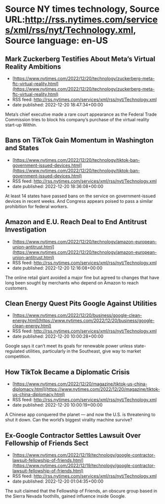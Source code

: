 # Source NY times technology, Source URL:http://rss.nytimes.com/services/xml/rss/nyt/Technology.xml, Source language: en-US

## Mark Zuckerberg Testifies About Meta’s Virtual Reality Ambitions
 - [https://www.nytimes.com/2022/12/20/technology/zuckerberg-meta-ftc-virtual-reality.html](https://www.nytimes.com/2022/12/20/technology/zuckerberg-meta-ftc-virtual-reality.html)
 - RSS feed: http://rss.nytimes.com/services/xml/rss/nyt/Technology.xml
 - date published: 2022-12-20 18:47:34+00:00

Meta’s chief executive made a rare court appearance as the Federal Trade Commission tries to block his company’s purchase of the virtual reality start-up Within.

## Bans on TikTok Gain Momentum in Washington and States
 - [https://www.nytimes.com/2022/12/20/technology/tiktok-ban-government-issued-devices.html](https://www.nytimes.com/2022/12/20/technology/tiktok-ban-government-issued-devices.html)
 - RSS feed: http://rss.nytimes.com/services/xml/rss/nyt/Technology.xml
 - date published: 2022-12-20 18:36:08+00:00

At least 14 states have passed bans on the service on government-issued devices in recent weeks. And Congress appears poised to pass a similar prohibition for federal workers.

## Amazon and E.U. Reach Deal to End Antitrust Investigation
 - [https://www.nytimes.com/2022/12/20/technology/amazon-european-union-antitrust.html](https://www.nytimes.com/2022/12/20/technology/amazon-european-union-antitrust.html)
 - RSS feed: http://rss.nytimes.com/services/xml/rss/nyt/Technology.xml
 - date published: 2022-12-20 12:16:08+00:00

The online retail giant avoided a major fine but agreed to changes that have long been sought by merchants who depend on Amazon to reach customers.

## Clean Energy Quest Pits Google Against Utilities
 - [https://www.nytimes.com/2022/12/20/business/google-clean-energy.html](https://www.nytimes.com/2022/12/20/business/google-clean-energy.html)
 - RSS feed: http://rss.nytimes.com/services/xml/rss/nyt/Technology.xml
 - date published: 2022-12-20 10:00:28+00:00

Google says it can’t meet its goals for renewable power unless state-regulated utilities, particularly in the Southeast, give way to market competition.

## How TikTok Became a Diplomatic Crisis
 - [https://www.nytimes.com/2022/12/20/magazine/tiktok-us-china-diplomacy.html](https://www.nytimes.com/2022/12/20/magazine/tiktok-us-china-diplomacy.html)
 - RSS feed: http://rss.nytimes.com/services/xml/rss/nyt/Technology.xml
 - date published: 2022-12-20 10:00:19+00:00

A Chinese app conquered the planet — and now the U.S. is threatening to shut it down. Can the world’s biggest virality machine survive?

## Ex-Google Contractor Settles Lawsuit Over Fellowship of Friends Sect
 - [https://www.nytimes.com/2022/12/19/technology/google-contractor-lawsuit-fellowship-of-friends.html](https://www.nytimes.com/2022/12/19/technology/google-contractor-lawsuit-fellowship-of-friends.html)
 - RSS feed: http://rss.nytimes.com/services/xml/rss/nyt/Technology.xml
 - date published: 2022-12-20 01:04:35+00:00

The suit claimed that the Fellowship of Friends, an obscure group based in the Sierra Nevada foothills, gained influence inside Google.
